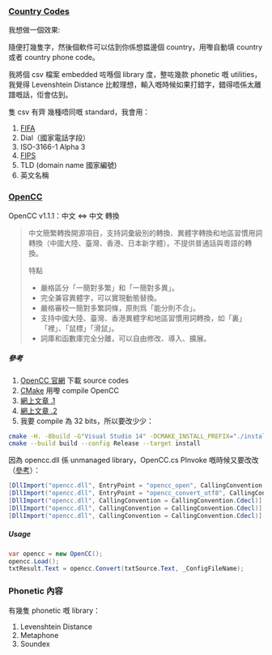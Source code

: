 ﻿### [Country Codes](https://github.com/datasets/country-codes/blob/master/data/country-codes.csv)
我想做一個效果:

隨便打幾隻字，然後個軟件可以估到你係想揾邊個 country，用嚟自動填 country 或者 country phone code。

我將個 csv 檔案 embedded 咗喺個 library 度，整咗幾款 phonetic 嘅 utilities，我覺得 Levenshtein Distance 比較理想，輸入嘅時候如果打錯字，錯得唔係太離譜嘅話，佢會估到。

隻 csv 有齊 幾種唔同嘅 standard，我會用：

1. [FIFA](https://en.wikipedia.org/wiki/List_of_FIFA_country_codes)
2. Dial（國家電話字段）
3. ISO-3166-1 Alpha 3
4. [FIPS](https://www.geodatasource.com/resources/tutorials/international-country-code-fips-versus-iso-3166/#:~:text=International%20Country%20Code%20is%20a,10%2D4%20and%20many%20more.)
5. TLD (domain name 國家編號)
6. 英文名稱

### [OpenCC](https://github.com/BYVoid/OpenCC)
OpenCC v1.1.1：中文 <=> 中文 轉換

> 中文簡繁轉換開源項目，支持詞彙級別的轉換、異體字轉換和地區習慣用詞轉換（中國大陸、臺灣、香港、日本新字體）。不提供普通話與粵語的轉換。
>
> 特點
>
>* 嚴格區分「一簡對多繁」和「一簡對多異」。
>* 完全兼容異體字，可以實現動態替換。
>* 嚴格審校一簡對多繁詞條，原則爲「能分則不合」。
>* 支持中國大陸、臺灣、香港異體字和地區習慣用詞轉換，如「裏」「裡」、「鼠標」「滑鼠」。
>* 詞庫和函數庫完全分離，可以自由修改、導入、擴展。

##### 參考

1. [OpenCC 官網](https://github.com/BYVoid/OpenCC) 下載 source codes
2. [CMake](https://cmake.org/download/) 用嚟 compile OpenCC
3. [網上文章 .1](https://blog.darkthread.net/blog/opencc-notes-1)
4. [網上文章 .2](https://blog.darkthread.net/blog/call-opencc-with-csharp/)
5. 我要 compile 為 32 bits，所以要改少少：

```bash
cmake -H. -Bbuild -G"Visual Studio 14" -DCMAKE_INSTALL_PREFIX="./install" 
cmake --build build --config Release --target install
```
因為 opencc.dll 係 unmanaged library，OpenCC.cs PInvoke 嘅時候又要改改（[參考](https://stackoverflow.com/a/32686446)）：
```csharp
[DllImport("opencc.dll", EntryPoint = "opencc_open", CallingConvention = CallingConvention.Cdecl)]
[DllImport("opencc.dll", EntryPoint = "opencc_convert_utf8", CallingConvention = CallingConvention.Cdecl)]
[DllImport("opencc.dll", CallingConvention = CallingConvention.Cdecl)]
[DllImport("opencc.dll", CallingConvention = CallingConvention.Cdecl)]
[DllImport("opencc.dll", CallingConvention = CallingConvention.Cdecl)]
```

##### Usage
```csharp
var opencc = new OpenCC();
opencc.Load();
txtResult.Text = opencc.Convert(txtSource.Text, _ConfigFileName);
```

### Phonetic 內容
有幾隻 phonetic 嘅 library：

1. Levenshtein Distance
2. Metaphone
3. Soundex

